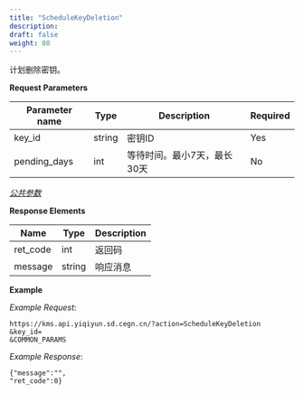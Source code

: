 ```yaml
---
title: "ScheduleKeyDeletion"
description: 
draft: false
weight: 80
---
```


计划删除密钥。

**Request Parameters**

| Parameter name | Type | Description | Required |
| --- | --- | --- | --- |
| key_id         | string | 密钥ID                      | Yes      |
| pending_days   | int    | 等待时间。最小7天，最长30天 | No       |

[_公共参数_](../../../parameters/)

**Response Elements**

| Name | Type | Description |
| --- | --- | --- |
| ret_code | int    | 返回码      |
| message  | string | 响应消息    |

**Example**

_Example Request_:

```
https://kms.api.yiqiyun.sd.cegn.cn/?action=ScheduleKeyDeletion
&key_id=
&COMMON_PARAMS
```

_Example Response_:

```
{"message":"",
"ret_code":0}
```
